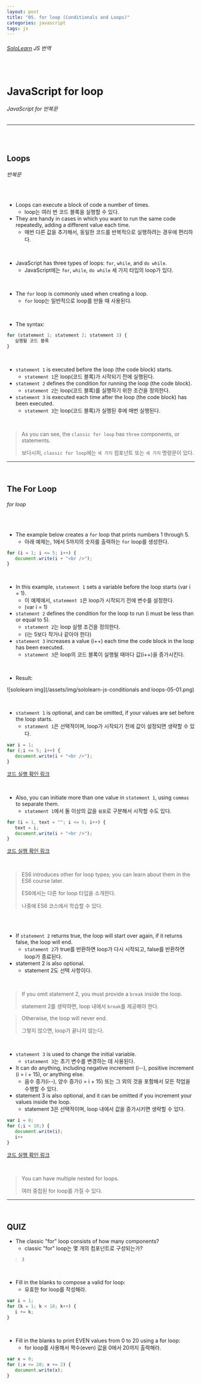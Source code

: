 ```yaml
---
layout: post
title: "05. for loop (Conditionals and Loops)"
categories: javascript
tags: js
---
```


###### [SoloLearn](https://www.sololearn.com) JS 번역

<br>

# JavaScript for loop

###### JavaScript for 반복문

------

<br>

<br>

## Loops

###### 반복문

<br>

- Loops can execute a block of code a number of times.
  - loop는 여러 번 코드 블록을 실행할 수 있다.
- They are handy in cases in which you want to run the same code repeatedly, adding a different value each time.
  - 매번 다른 값을 추가해서, 동일한 코드를 반복적으로 실행하려는 경우에 편리하다.

<br>

- JavaScript has three types of loops: `for`, `while`, and `do while`.
  - JavaScript에는 `for`, `while`, `do while` 세 가지 타입의 loop가 있다.

<br>

- The `for` loop is commonly used when creating a loop.
  - `for` loop는 일반적으로 loop를 만들 때 사용된다.

<br>

- The syntax:

```js
for (statement 1; statement 2; statement 3) {
   실행될 코드 블록
}
```

<br>

- `statement 1` is executed before the loop (the code block) starts.
  - `statement 1`은 loop(코드 블록)가 시작되기 전에 실행된다.
- `statement 2` defines the condition for running the loop (the code block).
  - `statement 2`는 loop(코드 블록)를 실행하기 위한 조건을 정의한다.
- `statement 3` is executed each time after the loop (the code block) has been executed.
  - `statement 3`는 loop(코드 블록)가 실행된 후에 매번 실행된다.

<br>

> As you can see, the `classic for loop` has `three` components, or statements.
>
> 보다시피, `classic for loop`에는 `세 가지` 컴포넌트 또는 `세 가지` 명령문이 있다.

------

<br>

## The For Loop

###### for loop

<br>

- The example below creates a `for` loop that prints numbers 1 through 5.
  - 아래 예제는, 1에서 5까지의 숫자를 출력하는 `for` loop를 생성한다.

```js
for (i = 1; i <= 5; i++) {
   document.write(i + "<br />");
}
```

<br>

- In this example, `statement 1` sets a variable before the loop starts (var i = 1).
  - 이 예제에서, `statement 1`은 loop가 시작되기 전에 변수를 설정한다.
  - (var i = 1)
- `statement 2` defines the condition for the loop to run (i must be less than or equal to 5).
  - `statement 2`는 loop 실행 조건을 정의한다.
  - (i는 5보다 작거나 같아야 한다)
- `statement 3` increases a value (i++) each time the code block in the loop has been executed.
  - `statement 3`은 loop의 코드 블록이 실행될 때마다 값(i++)을 증가시킨다.

<br>

- Result:

![sololearn img](/assets/img/sololearn-js-conditionals and loops-05-01.png)

<br>

- `statement 1` is optional, and can be omitted, if your values are set before the loop starts.
  - `statement 1`은 선택적이며, loop가 시작되기 전에 값이 설정되면 생략할 수 있다.

```js
var i = 1;
for (;i <= 5; i++) {
   document.write(i + "<br />");
}
```

[코드 실행 확인 링크](https://code.sololearn.com/668/#js)

<br>

- Also, you can initiate more than one value in `statement 1`, using `commas` to separate them.
  - `statement 1`에서 둘 이상의 값을 `쉼표`로 구분해서 시작할 수도 있다.

```js
for (i = 1, text = ""; i <= 5; i++) {
   text = i;
   document.write(i + "<br />");
}
```

[코드 실행 확인 링크](https://code.sololearn.com/669/#js)

<br>

> ES6 introduces other for loop types; you can learn about them in the ES6 course later.
>
> ES6에서는 다른 for loop 타입을 소개한다.
>
> 나중에 ES6 코스에서 학습할 수 있다.

<br>

<br>

- If `statement 2` returns true, the loop will start over again, if it returns false, the loop will end.
  - `statement 2`가 true를 반환하면 loop가 다시 시작되고, false를 반환하면 loop가 종료된다.
- statement 2 is also optional.
  - statement 2도 선택 사항이다.

<br>

> If you omit statement 2, you must provide a `break` inside the loop.
>
> statement 2를 생략하면, loop 내에서 `break`를 제공해야 한다.

> Otherwise, the loop will never end.
>
> 그렇지 않으면, loop가 끝나지 않는다.

<br>

- `statement 3` is used to change the initial variable.
  - `statement 3`는 초기 변수를 변경하는 데 사용된다.
- It can do anything, including negative increment (i--), positive increment (i = i + 15), or anything else.
  - 음수 증가(i--), 양수 증가(i = i + 15) 또는 그 외의 것을 포함해서 모든 작업을 수행할 수 있다.
- statement 3 is also optional, and it can be omitted if you increment your values inside the loop.
  - statement 3은 선택적이며, loop 내에서 값을 증가시키면 생략할 수 있다.

```js
var i = 0;
for (;i < 10;) {
   document.write(i);
   i++
}
```

[코드 실행 확인 링크](https://code.sololearn.com/670/#js)

<br>

> You can have multiple nested for loops.
>
> 여러 중첩된 for loop를 가질 수 있다.

------

<br>

## QUIZ

- The classic "for" loop consists of how many components?
  - classic "for" loop는 몇 개의 컴포넌트로 구성되는가?

> `3`

<br>

- Fill in the blanks to compose a valid for loop:
  - 유효한 for loop를 작성해라.

```js
var i = 1;
for (k = 1; k < 10; k++) {
   i += k;
}
```

<br>

- Fill in the blanks to print EVEN values from 0 to 20 using a for loop:
  - for loop를 사용해서 짝수(even) 값을 0에서 20까지 출력해라.

```js
var x = 0;
for (;x <= 20; x += 2) {
   document.write(x);
}
```

<br>